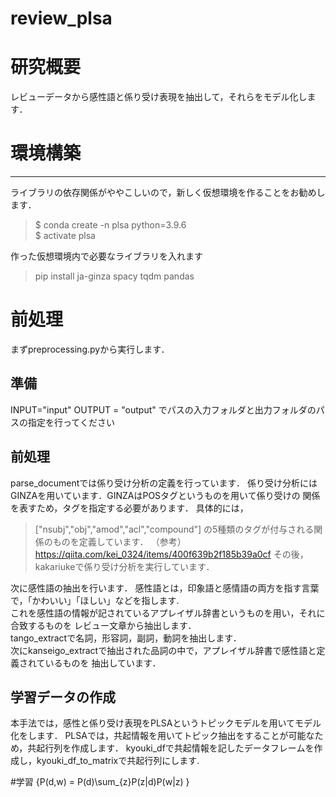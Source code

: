 # review_plsa


# 研究概要
レビューデータから感性語と係り受け表現を抽出して，それらをモデル化します．

# 環境構築  
***
ライブラリの依存関係がややこしいので，新しく仮想環境を作ることをお勧めします．
> $ conda create -n plsa python=3.9.6  
> $ activate plsa

作った仮想環境内で必要なライブラリを入れます
> pip install ja-ginza spacy tqdm pandas

# 前処理
まずpreprocessing.pyから実行します．
## 準備
INPUT="input"
OUTPUT = "output"
でパスの入力フォルダと出力フォルダのパスの指定を行ってください
## 前処理
parse_documentでは係り受け分析の定義を行っています．
係り受け分析にはGINZAを用いています．GINZAはPOSタグというものを用いて係り受けの
関係を表すため，タグを指定する必要があります．
具体的には，
>["nsubj","obj","amod","acl","compound"]
の5種類のタグが付与される関係のものを定義しています．
（参考）https://qiita.com/kei_0324/items/400f639b2f185b39a0cf
その後，kakariukeで係り受け分析を実行しています．

次に感性語の抽出を行います．
感性語とは，印象語と感情語の両方を指す言葉で，「かわいい」「ほしい」などを指します.  
これを感性語の情報が記されているアプレイザル辞書というものを用い，それに合致するものを
レビュー文章から抽出します．  
tango_extractで名詞，形容詞，副詞，動詞を抽出します．  
次にkanseigo_extractで抽出された品詞の中で，アプレイザル辞書で感性語と定義されているものを
抽出しています．  
## 学習データの作成
本手法では，感性と係り受け表現をPLSAというトピックモデルを用いてモデル化をします．
PLSAでは，共起情報を用いてトピック抽出をすることが可能なため，共起行列を作成します．
kyouki_dfで共起情報を記したデータフレームを作成し，kyouki_df_to_matrixで共起行列にします.

#学習
{P(d,w) = P(d)\sum_{z}P(z|d)P(w|z)
}


